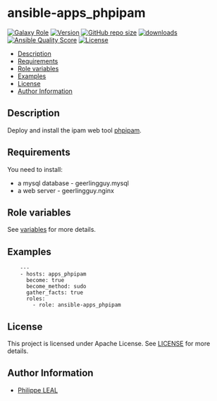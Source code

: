 # ansible-apps_phpipam

[![Galaxy Role](https://img.shields.io/badge/galaxy-apps_phpipam-purple?style=flat)](https://galaxy.ansible.com/lotusnoir/apps_phpipam)
[![Version](https://img.shields.io/github/release/lotusnoir/ansible-apps_phpipam.svg)](https://github.com/lotusnoir/ansible-apps_phpipam/releases/latest)
[![GitHub repo size](https://img.shields.io/github/repo-size/lotusnoir/ansible-apps_phpipam?color=orange&style=flat)](https://galaxy.ansible.com/lotusnoir/apps_phpipam)
[![downloads](https://img.shields.io/ansible/role/d/52262)](https://galaxy.ansible.com/lotusnoir/apps_phpipam)
[![Ansible Quality Score](https://img.shields.io/ansible/quality/52262)](https://galaxy.ansible.com/lotusnoir/apps_phpipam)
[![License](https://img.shields.io/badge/license-Apache--2.0-brightgreen?style=flat)](https://opensource.org/licenses/Apache-2.0)

<!-- START doctoc generated TOC please keep comment here to allow auto update -->
<!-- DON'T EDIT THIS SECTION, INSTEAD RE-RUN doctoc TO UPDATE -->

- [Description](#description)
- [Requirements](#requirements)
- [Role variables](#role-variables)
- [Examples](#examples)
- [License](#license)
- [Author Information](#author-information)

<!-- END doctoc generated TOC please keep comment here to allow auto update -->

## Description

Deploy and install the ipam web tool [phpipam](https://github.com/momorientes/phpipam).
## Requirements

You need to install:
  - a mysql database - geerlingguy.mysql
  - a web server - geerlingguy.nginx


## Role variables

See [variables](/defaults/main.yml) for more details.

## Examples

        ---
        - hosts: apps_phpipam
          become: true
          become_method: sudo
          gather_facts: true
          roles:
            - role: ansible-apps_phpipam


## License

This project is licensed under Apache License. See [LICENSE](/LICENSE) for more details.

## Author Information

- [Philippe LEAL](https://github.com/lotusnoir)
